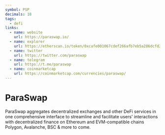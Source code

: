 ```yaml
---
symbol: PSP
decimals: 18
tags:
  - defi
links:
  - name: website
    url: https://paraswap.io/
  - name: explorer
    url: https://etherscan.io/token/0xcafe001067cdef266afb7eb5a286dcfd277f3de5
  - name: twitter
    url: https://twitter.com/paraswap
  - name: telegram
    url: https://t.me/paraswap
  - name: coinmarketcap
    url: https://coinmarketcap.com/currencies/paraswap/
---
```


# ParaSwap

ParaSwap aggregates decentralized exchanges and other DeFi services in one comprehensive interface to streamline and facilitate users' interactions with decentralized finance on Ethereum and EVM-compatible chains Polygon, Avalanche, BSC & more to come.
